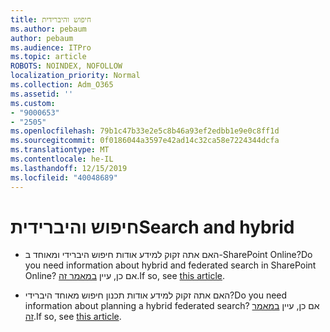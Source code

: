 ```yaml
---
title: חיפוש והיברידית
ms.author: pebaum
author: pebaum
ms.audience: ITPro
ms.topic: article
ROBOTS: NOINDEX, NOFOLLOW
localization_priority: Normal
ms.collection: Adm_O365
ms.assetid: ''
ms.custom:
- "9000653"
- "2505"
ms.openlocfilehash: 79b1c47b33e2e5c8b46a93ef2edbb1e9e0c8ff1d
ms.sourcegitcommit: 0f0186044a3597e42ad14c32ca58e7224344dcfa
ms.translationtype: MT
ms.contentlocale: he-IL
ms.lasthandoff: 12/15/2019
ms.locfileid: "40048689"
---
```

# <a name="search-and-hybrid"></a><span data-ttu-id="27243-102">חיפוש והיברידית</span><span class="sxs-lookup"><span data-stu-id="27243-102">Search and hybrid</span></span>

- <span data-ttu-id="27243-103">האם אתה זקוק למידע אודות חיפוש היברידי ומאוחד ב-SharePoint Online?</span><span class="sxs-lookup"><span data-stu-id="27243-103">Do you need information about hybrid and federated search in SharePoint Online?</span></span> <span data-ttu-id="27243-104">אם כן, עיין [במאמר זה](https://docs.microsoft.com/sharepoint/hybrid/hybrid-search-in-sharepoint).</span><span class="sxs-lookup"><span data-stu-id="27243-104">If so, see [this article](https://docs.microsoft.com/sharepoint/hybrid/hybrid-search-in-sharepoint).</span></span>

- <span data-ttu-id="27243-105">האם אתה זקוק למידע אודות תכנון חיפוש מאוחד היברידי?</span><span class="sxs-lookup"><span data-stu-id="27243-105">Do you need information about planning a hybrid federated search?</span></span>  <span data-ttu-id="27243-106">אם כן, עיין [במאמר זה](https://docs.microsoft.com/sharepoint/hybrid/plan-hybrid-federated-search).</span><span class="sxs-lookup"><span data-stu-id="27243-106">If so, see [this article](https://docs.microsoft.com/sharepoint/hybrid/plan-hybrid-federated-search).</span></span>



